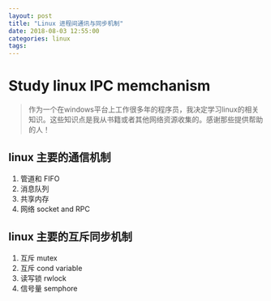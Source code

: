 ```yaml
---
layout: post
title: "Linux 进程间通讯与同步机制"
date: 2018-08-03 12:55:00
categories: linux
tags:
---
```


# Study linux IPC memchanism
> 作为一个在windows平台上工作很多年的程序员，我决定学习linux的相关知识。这些知识点是我从书籍或者其他网络资源收集的。感谢那些提供帮助的人！

## linux 主要的通信机制
1. 管道和 FIFO
2. 消息队列
3. 共享内存
4. 网络 socket and RPC


## linux 主要的互斥同步机制
1. 互斥 mutex
2. 互斥 cond variable
3. 读写锁 rwlock
4. 信号量 semphore